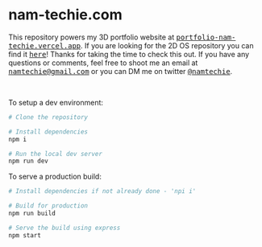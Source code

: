 # nam-techie.com

This repository powers my 3D portfolio website at <a href="https://portfolio-nam-techie.vercel.app/"><samp>portfolio-nam-techie.vercel.app</samp></a>. If you are looking for the 2D OS repository you can find it <a href="https://github.com/nam-techie/portfolio-inner-site"><samp>here</samp></a>! Thanks for taking the time to check this out. If you have any questions or comments, feel free to shoot me an email at <samp><a href="mailto:namtechie@gmail.com">namtechie@gmail.com</a></samp> or you can DM me on twitter <a href="https://twitter.com/namtechie"><samp>@namtechie</samp></a>.

<br>

To setup a dev environment:

```bash
# Clone the repository

# Install dependencies 
npm i

# Run the local dev server
npm run dev
```

To serve a production build:

```bash
# Install dependencies if not already done - 'npi i'

# Build for production
npm run build

# Serve the build using express
npm start
```
